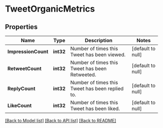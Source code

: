 # TweetOrganicMetrics

## Properties
Name | Type | Description | Notes
------------ | ------------- | ------------- | -------------
**ImpressionCount** | **int32** | Number of times this Tweet has been viewed. | [default to null]
**RetweetCount** | **int32** | Number of times this Tweet has been Retweeted. | [default to null]
**ReplyCount** | **int32** | Number of times this Tweet has been replied to. | [default to null]
**LikeCount** | **int32** | Number of times this Tweet has been liked. | [default to null]

[[Back to Model list]](../README.md#documentation-for-models) [[Back to API list]](../README.md#documentation-for-api-endpoints) [[Back to README]](../README.md)

